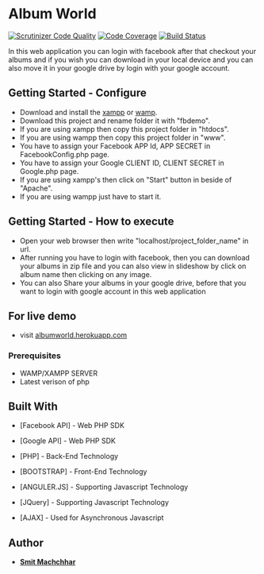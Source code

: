 # Album World
[![Scrutinizer Code Quality](https://scrutinizer-ci.com/g/machchhars/Assignment/badges/quality-score.png?b=master)](https://scrutinizer-ci.com/g/machchhars/Assignment/?branch=master)   [![Code Coverage](https://scrutinizer-ci.com/g/machchhars/Assignment/badges/coverage.png?b=master)](https://scrutinizer-ci.com/g/machchhars/Assignment/?branch=master)   [![Build Status](https://scrutinizer-ci.com/g/machchhars/Assignment/badges/build.png?b=master)](https://scrutinizer-ci.com/g/machchhars/Assignment/build-status/master)

In this web application you can login with facebook after that checkout your albums and if you wish you can download in your local device and you can also move it in your google drive by login with your google account.

## Getting Started - Configure

* Download and install the [xampp](https://www.apachefriends.org/index.html) or [wamp](http://www.wampserver.com/en/).
* Download this project and rename folder it with "fbdemo".
* If you are using xampp then copy this project folder in "htdocs".
* If you are using wampp then copy this project folder in "www".
* You have to assign your Facebook APP Id, APP SECRET in FacebookConfig.php page.
* You have to assign your Google CLIENT ID, CLIENT SECRET in Google.php page.
* If you are using xampp's then click on "Start" button in beside of "Apache".
* If you are using wampp just have to start it.
  
## Getting Started - How to execute

* Open your web browser then  write "localhost/project_folder_name" in url.
* After running you have to login with facebook, then you can download your albums in zip file and you can also view in slideshow by       click on album name then clicking on any image.
* You can also Share your albums in your google drive, before that you want to login with google account in this web application

## For live demo
* visit [albumworld.herokuapp.com](https://albumworld.herokuapp.com)

### Prerequisites

- WAMP/XAMPP SERVER
- Latest verison of php


## Built With

* [Facebook API] - Web PHP SDK
* [Google API] - Web PHP SDK

* [PHP] - Back-End Technology
* [BOOTSTRAP] - Front-End Technology
* [ANGULER.JS] - Supporting Javascript Technology
* [JQuery] - Supporting Javascript Technology
* [AJAX] - Used for Asynchronous Javascript 

## Author

* **[Smit Machchhar](https://www.linkedin.com/in/smit-machchhar-161a58121/)** 


